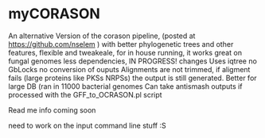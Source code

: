 # myCORASON
An alternative Version of the corason pipeline, (posted at https://github.com/nselem )  with better phylogenetic trees and other features, flexible and tweakeale, for in house running, it works great on fungal genomes less dependencies, IN PROGRESS!
changes
Uses iqtree
no GbLocks
no conversion of ouputs
Alignments are not trimmed, if aligment fails (large proteins like PKSs NRPSs) the output is still generated. 
Better for large DB (ran in 11000 bacterial genomes
Can take antismash outputs if processed with the GFF_to_OCRASON.pl script

Read me info coming soon

need to work on the input command line stuff :S
